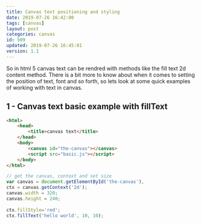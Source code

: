 ```yaml
---
title: Canvas text positioning and styling
date: 2019-07-26 16:42:00
tags: [canvas]
layout: post
categories: canvas
id: 509
updated: 2019-07-26 16:45:01
version: 1.1
---
```


So in html 5 canvas text can be rendred with methods like the fill text 2d content method. There is a bit more to know about when it comes to setting the position of text, font and so forth, so lets look at some quick examples of working with text in canvas.

<!-- more -->

## 1 - Canvas text basic example with fillText

```html
<html>
    <head>
        <title>canvas text</title>
    </head>
    <body>
        <canvas id="the-canvas"></canvas>
        <script src="basic.js"></script>
    </body>
</html>
```

```js
// get the canvas, context and set size
var canvas = document.getElementById('the-canvas'),
ctx = canvas.getContext('2d');
canvas.width = 320;
canvas.height = 240;
 
ctx.fillStyle='red';
ctx.fillText('hello world', 10, 10);
```